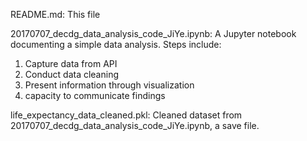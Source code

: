 README.md: This file

20170707_decdg_data_analysis_code_JiYe.ipynb: A Jupyter notebook documenting a simple data analysis.
  Steps include:
  1. Capture data from API
  2. Conduct data cleaning
  3. Present information through visualization
  4. capacity to communicate findings

life_expectancy_data_cleaned.pkl: Cleaned dataset from 20170707_decdg_data_analysis_code_JiYe.ipynb, a save file.
